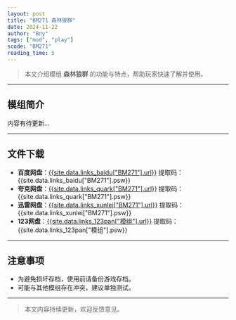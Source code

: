 ```yaml
---
layout: post
title: "BM271 森林狼群"
date: 2024-11-22
author: "Bny"
tags: ["mod", "play"]
scode: "BM271"
reading_time: 5
---
```


> 本文介绍模组 **森林狼群** 的功能与特点，帮助玩家快速了解并使用。

---

## 模组简介

内容有待更新...

---

## 文件下载
- **百度网盘**：[{{site.data.links_baidu["BM271"].url}}]({{site.data.links_baidu["BM271"].url}}) 提取码：{{site.data.links_baidu["BM271"].psw}}
- **夸克网盘**：[{{site.data.links_quark["BM271"].url}}]({{site.data.links_quark["BM271"].url}}) 提取码：{{site.data.links_quark["BM271"].psw}}
- **迅雷网盘**：[{{site.data.links_xunlei["BM271"].url}}]({{site.data.links_xunlei["BM271"].url}}) 提取码：{{site.data.links_xunlei["BM271"].psw}}
- **123网盘**：[{{site.data.links_123pan["模组"].url}}]({{site.data.links_123pan["模组"].url}}) 提取码：{{site.data.links_123pan["模组"].psw}}

---

## 注意事项
- 为避免损坏存档，使用前请备份游戏存档。
- 可能与其他模组存在冲突，建议单独测试。

---

> 本文内容持续更新，欢迎反馈意见。
